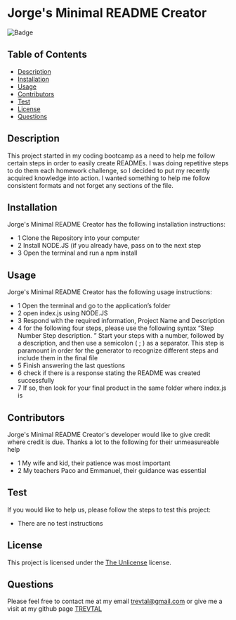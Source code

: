 
# Jorge's Minimal README Creator

![Badge](https://img.shields.io/static/v1?label=License&message=The%20Unlicense&color=yellowgreen)


## Table of Contents
- [Description](#description)
- [Installation](#installation)
- [Usage](#usage)
- [Contributors](#contributors)
- [Test](#test)
- [License](#license)
- [Questions](#questions)


## Description 
  This project started in my coding bootcamp as a need to help me follow certain steps in order to easily create READMEs. I was doing repetitive steps to do them each homework challenge, so I decided to put my recently acquired knowledge into action. I wanted something to help me follow consistent formats and not forget any sections of the file.


## Installation
Jorge's Minimal README Creator has the following installation instructions:

* 1 Clone the Repository into your computer
* 2 Install NODE.JS (if you already have, pass on to the next step
* 3 Open the terminal and run a npm install



## Usage
Jorge's Minimal README Creator has the following usage instructions:

* 1 Open the terminal and go to the application’s folder
* 2 open index.js using NODE.JS
* 3 Respond with the required information, Project Name and Description
* 4 for the following four steps, please use the following syntax “Step Number    Step description. ” Start your steps with a number, followed by a description, and then use a semicolon ( ; ) as a separator. This step is paramount in order for the generator to recognize different steps and include them in the final file
* 5 Finish answering the last questions
* 6 check if there is a response stating the README was created successfully
* 7 If so, then look for your final product in the same folder where index.js is



## Contributors
Jorge's Minimal README Creator's developer would like to give credit where credit is due. Thanks a lot to the following for their unmeasureable help

* 1 My wife and kid, their patience was most important
* 2 My teachers Paco and Emmanuel, their guidance was essential



## Test
If you would like to help us, please follow the steps to test this project:
* There are no test instructions



## License 
This project is licensed under the [The Unlicense](https://choosealicense.com/licenses/unlicense/) license.


## Questions
Please feel free to contact me at my email trevtal@gmail.com or give me a visit at my github page [TREVTAL](https://github.com/TREVTAL)


